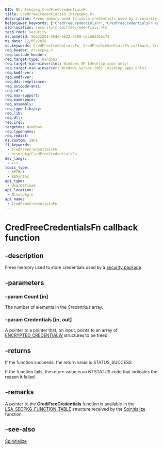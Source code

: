 ```yaml
---
UID: NC:ntsecpkg.CredFreeCredentialsFn
title: CredFreeCredentialsFn (ntsecpkg.h)
description: Frees memory used to store credentials used by a security package.
helpviewer_keywords: ["CredFreeCredentialsFn","CredFreeCredentialsFn callback","CrediFreeCredentials","CrediFreeCredentials callback function [Security]","ntsecpkg/CrediFreeCredentials","security.credifreecredentials"]
old-location: security\credifreecredentials.htm
tech.root: security
ms.assetid: 9da22201-884d-4822-a769-c2ce0d36ec73
ms.date: 12/05/2018
ms.keywords: CredFreeCredentialsFn, CredFreeCredentialsFn callback, CrediFreeCredentials, CrediFreeCredentials callback function [Security], ntsecpkg/CrediFreeCredentials, security.credifreecredentials
req.header: ntsecpkg.h
req.include-header: 
req.target-type: Windows
req.target-min-winverclnt: Windows XP [desktop apps only]
req.target-min-winversvr: Windows Server 2003 [desktop apps only]
req.kmdf-ver: 
req.umdf-ver: 
req.ddi-compliance: 
req.unicode-ansi: 
req.idl: 
req.max-support: 
req.namespace: 
req.assembly: 
req.type-library: 
req.lib: 
req.dll: 
req.irql: 
targetos: Windows
req.typenames: 
req.redist: 
ms.custom: 19H1
f1_keywords:
 - CredFreeCredentialsFn
 - ntsecpkg/CredFreeCredentialsFn
dev_langs:
 - c++
topic_type:
 - APIRef
 - kbSyntax
api_type:
 - UserDefined
api_location:
 - Ntsecpkg.h
api_name:
 - CredFreeCredentialsFn
---
```


# CredFreeCredentialsFn callback function


## -description

Frees memory used to store credentials used by a  <a href="/windows/desktop/SecGloss/s-gly">security package</a>.

## -parameters

### -param Count [in]

The number of elements in the <i>Credentials</i> array.

### -param Credentials [in, out]

A pointer to a pointer that, on input, points to an array of  <a href="/windows/desktop/api/ntsecpkg/ns-ntsecpkg-encrypted_credentialw">ENCRYPTED_CREDENTIALW</a> structures to be freed.

## -returns

If the function succeeds, the return value is STATUS_SUCCESS.
						

If the function fails, the return value is an NTSTATUS code that indicates the reason it failed.

## -remarks

A pointer to the <b>CrediFreeCredentials</b> function is available in the 
<a href="/windows/desktop/api/ntsecpkg/ns-ntsecpkg-lsa_secpkg_function_table">LSA_SECPKG_FUNCTION_TABLE</a> structure received by the 
<a href="/windows/desktop/api/ntsecpkg/nc-ntsecpkg-spinitializefn">SpInitialize</a> function.

## -see-also

<a href="/windows/desktop/api/ntsecpkg/nc-ntsecpkg-spinitializefn">SpInitialize</a>

